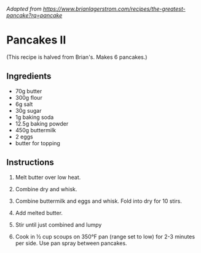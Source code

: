 *Adapted from https://www.brianlagerstrom.com/recipes/the-greatest-pancake?rq=pancake*

# Pancakes II

(This recipe is halved from Brian's. Makes 6 pancakes.)

## Ingredients

 - 70g butter
 - 300g flour
 - 6g salt
 - 30g sugar
 - 1g baking soda
 - 12.5g baking powder
 - 450g buttermilk
 - 2 eggs
 - butter for topping

## Instructions

 1. Melt butter over low heat.

 2. Combine dry and whisk.

 3. Combine buttermilk and eggs and whisk. Fold into dry for 10 stirs.

 4. Add melted butter.

 5. Stir until just combined and lumpy

 6. Cook in ½ cup scoups on 350°F pan (range set to low) for 2-3 minutes per
    side. Use pan spray between pancakes.
